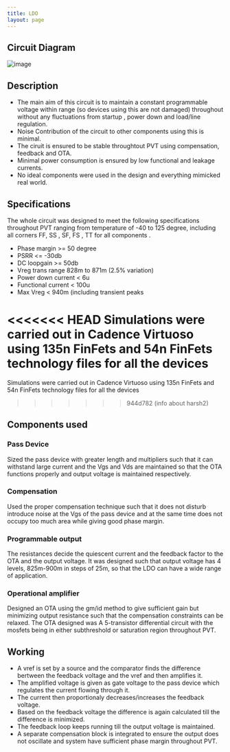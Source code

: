 ```yaml
---
title: LDO
layout: page
---
```


## Circuit Diagram

![image](https://user-images.githubusercontent.com/33692444/146647902-49792e00-c648-48a4-96e0-d91e3af06755.png)

## Description

* The main aim of this circuit is to maintain a constant programmable voltage within range (so devices using this are not damaged) throughout without any fluctuations from startup , power down and load/line regulation. 
* Noise Contribution of the circuit to other components using this is minimal. 
* The ciruit is ensured to be stable throughtout PVT using compensation, feedback and OTA. 
* Minimal power consumption is ensured by low functional and leakage currents. 
* No ideal components were used in the design and everything mimicked real world. 

## Specifications

The whole circuit was designed to meet the following specifications throughout PVT ranging from 
temperature of -40 to 125 degree, including all corners FF, SS , SF, FS , TT for all components .

* Phase margin >= 50 degree
* PSRR <= -30db
* DC loopgain >= 50db
* Vreg trans range 828m to 871m (2.5% variation)
* Power down current < 6u
* Functional current < 100u
* Max Vreg < 940m (including transient peaks

<<<<<<< HEAD
Simulations were carried out in Cadence Virtuoso using 135n FinFets and 54n FinFets technology files for all 
the devices
=======
Simulations were carried out in Cadence Virtuoso using 135n FinFets and 54n FinFets technology files for all the devices
>>>>>>> 944d782 (info about harsh2)

## Components used

### Pass Device
Sized the pass device with greater length and multipliers such that it can withstand large 
current and the Vgs and Vds are maintained so that the OTA functions properly and output 
voltage is maintained respectively.

### Compensation
Used the proper compensation technique such that it does not disturb introduce noise at 
the Vgs of the pass device and at the same time does not occupy too much area while giving 
good phase margin.

### Programmable output
The resistances decide the quiescent current and the feedback factor to the OTA and the 
output voltage. It was designed such that output voltage has 4 levels, 825m-900m in steps of 
25m, so that the LDO can have a wide range of application.

### Operational amplifier
Designed an OTA using the gm/id method to give sufficient gain but minimizing output 
resistance such that the compensation constraints can be relaxed. The OTA designed was
A 5-transistor differential circuit with the mosfets being in either subthreshold or saturation 
region throughout PVT.

## Working

* A vref is set by a source and the comparator finds the difference bertween the feedback voltage and the vref and then amplifies it. 
* The amplified voltage is given as gate voltage to the pass device which regulates the current flowing through it.
* The current then proportionaly decreases/increases the feedback voltage.
* Based on the feedback voltage the difference is again calculated till the difference is minimized.
* The feedback loop keeps running till the output voltage is maintained. 
* A separate compensation block is integrated to ensure the output does not oscillate and system have sufficient phase margin throughout PVT.


